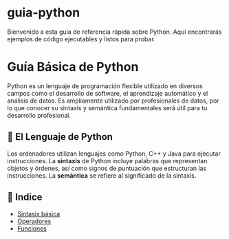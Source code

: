 # guia-python
Bienvenido a esta guía de referencia rápida sobre Python. Aquí encontrarás ejemplos de código ejecutables y listos para probar.

# Guía Básica de Python

Python es un lenguaje de programación flexible utilizado en diversos campos como el desarrollo de software, el aprendizaje automático y el análisis de datos. Es ampliamente utilizado por profesionales de datos, por lo que conocer su sintaxis y semántica fundamentales será útil para tu desarrollo profesional.

## 📌 El Lenguaje de Python

Los ordenadores utilizan lenguajes como Python, C++ y Java para ejecutar instrucciones. La **sintaxis** de Python incluye palabras que representan objetos y órdenes, así como signos de puntuación que estructuran las instrucciones. La **semántica** se refiere al significado de la sintaxis.

## 📖 Indice
- [Sintasix básica](sintasix.md)
- [Operadores](operadores.md)
- [Funciones](funciones.md)
